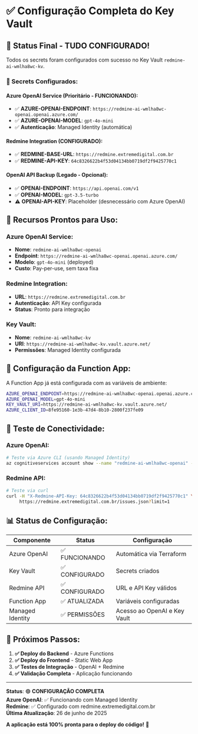 # ✅ Configuração Completa do Key Vault

## 🎯 Status Final - TUDO CONFIGURADO!

Todos os secrets foram configurados com sucesso no Key Vault `redmine-ai-wmlha8wc-kv`.

### 🔐 Secrets Configurados:

#### **Azure OpenAI Service (Prioritário - FUNCIONANDO):**

- ✅ **AZURE-OPENAI-ENDPOINT**: `https://redmine-ai-wmlha8wc-openai.openai.azure.com/`
- ✅ **AZURE-OPENAI-MODEL**: `gpt-4o-mini`
- ✅ **Autenticação**: Managed Identity (automática)

#### **Redmine Integration (CONFIGURADO):**

- ✅ **REDMINE-BASE-URL**: `https://redmine.extremedigital.com.br`
- ✅ **REDMINE-API-KEY**: `64c8326622b4f53d04134bb0719df2f9425770c1`

#### **OpenAI API Backup (Legado - Opcional):**

- ✅ **OPENAI-ENDPOINT**: `https://api.openai.com/v1`
- ✅ **OPENAI-MODEL**: `gpt-3.5-turbo`
- ⚠️ **OPENAI-API-KEY**: Placeholder (desnecessário com Azure OpenAI)

## 🚀 Recursos Prontos para Uso:

### **Azure OpenAI Service:**

- **Nome**: `redmine-ai-wmlha8wc-openai`
- **Endpoint**: `https://redmine-ai-wmlha8wc-openai.openai.azure.com/`
- **Modelo**: `gpt-4o-mini` (deployed)
- **Custo**: Pay-per-use, sem taxa fixa

### **Redmine Integration:**

- **URL**: `https://redmine.extremedigital.com.br`
- **Autenticação**: API Key configurada
- **Status**: Pronto para integração

### **Key Vault:**

- **Nome**: `redmine-ai-wmlha8wc-kv`
- **URI**: `https://redmine-ai-wmlha8wc-kv.vault.azure.net/`
- **Permissões**: Managed Identity configurada

## 🔧 Configuração da Function App:

A Function App já está configurada com as variáveis de ambiente:

```bash
AZURE_OPENAI_ENDPOINT=https://redmine-ai-wmlha8wc-openai.openai.azure.com/
AZURE_OPENAI_MODEL=gpt-4o-mini
KEY_VAULT_URI=https://redmine-ai-wmlha8wc-kv.vault.azure.net/
AZURE_CLIENT_ID=8fe95160-1e3b-47d4-8b10-2800f237fe09
```

## 🧪 Teste de Conectividade:

### **Azure OpenAI:**

```bash
# Teste via Azure CLI (usando Managed Identity)
az cognitiveservices account show --name "redmine-ai-wmlha8wc-openai" --resource-group "rg-redmine-ai-reporter-dev"
```

### **Redmine API:**

```bash
# Teste via curl
curl -H "X-Redmine-API-Key: 64c8326622b4f53d04134bb0719df2f9425770c1" \
     https://redmine.extremedigital.com.br/issues.json?limit=1
```

## 📊 Status de Configuração:

| Componente       | Status         | Configuração                 |
| ---------------- | -------------- | ---------------------------- |
| Azure OpenAI     | ✅ FUNCIONANDO | Automática via Terraform     |
| Key Vault        | ✅ CONFIGURADO | Secrets criados              |
| Redmine API      | ✅ CONFIGURADO | URL e API Key válidos        |
| Function App     | ✅ ATUALIZADA  | Variáveis configuradas       |
| Managed Identity | ✅ PERMISSÕES  | Acesso ao OpenAI e Key Vault |

## 🎯 Próximos Passos:

1. **✅ Deploy do Backend** - Azure Functions
2. **✅ Deploy do Frontend** - Static Web App
3. **✅ Testes de Integração** - OpenAI + Redmine
4. **✅ Validação Completa** - Aplicação funcionando

---

**Status**: 🟢 **CONFIGURAÇÃO COMPLETA**  
**Azure OpenAI**: ✅ Funcionando com Managed Identity  
**Redmine**: ✅ Configurado com redmine.extremedigital.com.br  
**Última Atualização**: 26 de junho de 2025

**A aplicação está 100% pronta para o deploy do código!** 🚀
